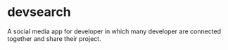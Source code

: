 # devsearch
A social media app for developer in which many developer are connected together and share their project.
